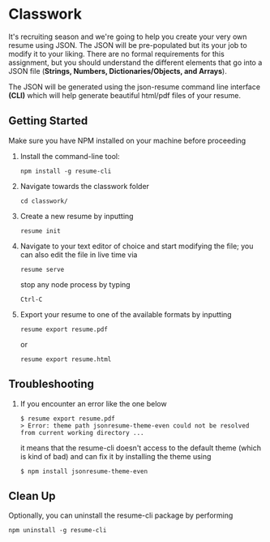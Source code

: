 # Classwork
It's recruiting season and we're going to help you create your very own resume using JSON. The JSON will be pre-populated but its your job to modify it to your liking. There are no formal requirements for this assignment, but you should understand the different elements that go into a JSON file (**Strings, Numbers, Dictionaries/Objects, and Arrays**).  

The JSON will be generated using the json-resume command line interface **(CLI)** which will help generate beautiful html/pdf files of your resume.   

## Getting Started
Make sure you have NPM installed on your machine before proceeding
1. Install the command-line tool:

    ```
    npm install -g resume-cli
    ```

2. Navigate towards the classwork folder
    ```
    cd classwork/
    ```
3. Create a new resume by inputting 
    ```
    resume init
    ```
4. Navigate to your text editor of choice and start modifying the file; you can also edit the file in live time via
    ```
    resume serve
    ```
    stop any node process by typing 
    ```
    Ctrl-C
    ```
5. Export your resume to one of the available formats by inputting 
    ```
    resume export resume.pdf
    ```
    or
    ```
    resume export resume.html
    ```
## Troubleshooting
1. If you encounter an error like the one below 
    ```
    $ resume export resume.pdf 
    > Error: theme path jsonresume-theme-even could not be resolved from current working directory ...
    ```
    it means that the resume-cli doesn't access to the default theme (which is kind of bad) and can fix it by installing the theme using
    ```
    $ npm install jsonresume-theme-even
    ```
## Clean Up
Optionally, you can uninstall the resume-cli package by performing
```
npm uninstall -g resume-cli
```